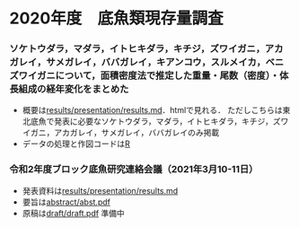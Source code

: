 # 2020年度　底魚類現存量調査
### ソケトウダラ，マダラ，イトヒキダラ，キチジ，ズワイガニ，アカガレイ，サメガレイ，ババガレイ，キアンコウ，スルメイカ，ベニズワイガニについて，面積密度法で推定した重量・尾数（密度）・体長組成の経年変化をまとめた
- 概要は[results/presentation/results.md](https://github.com/Yuki-Kanamori/TohokuSokouo/blob/master/results/presentation/results.md)．htmlで見れる．  ただしこちらは東北底魚で発表に必要なソケトウダラ，マダラ，イトヒキダラ，キチジ，ズワイガニ，アカガレイ，サメガレイ，ババガレイのみ掲載
- データの処理と作図コードは[R](https://github.com/Yuki-Kanamori/TohokuSokouo/tree/master/R)

### 令和2年度ブロック底魚研究連絡会議（2021年3月10-11日）
- 発表資料は[results/presentation/results.md](https://github.com/Yuki-Kanamori/TohokuSokouo/blob/master/results/presentation/results.md)
- 要旨は[abstract/abst.pdf](https://github.com/Yuki-Kanamori/TohokuSokouo/blob/master/abstract/abst.pdf)
- 原稿は[draft/draft.pdf]()    準備中
